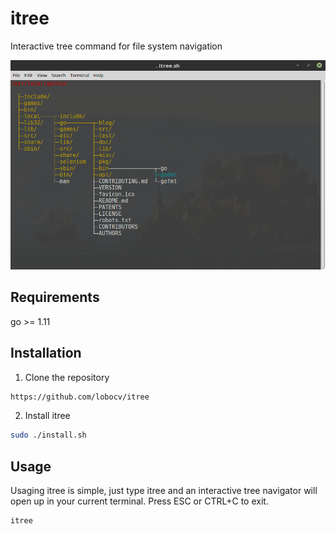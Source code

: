 # itree
Interactive tree command for file system navigation

![itree Example](https://github.com/lobocv/itree/blob/master/itree.png?raw=true)


Requirements
-------------

go >= 1.11

Installation
-------------

1. Clone the repository

```bash
https://github.com/lobocv/itree
```

2. Install itree
```bash
sudo ./install.sh
```


Usage
-----

Usaging itree is simple, just type itree and an interactive 
tree navigator will open up in your current terminal. Press
ESC or CTRL+C to exit. 
```
itree
```

